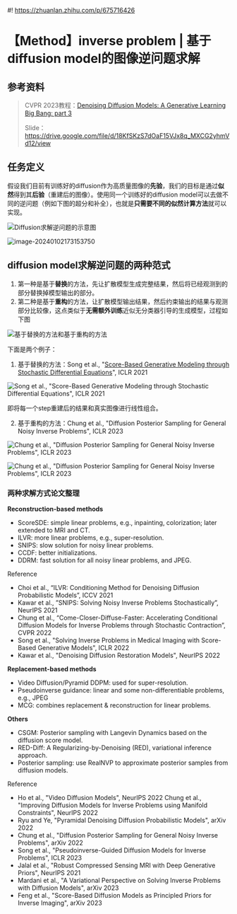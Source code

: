 #! https://zhuanlan.zhihu.com/p/675716426
# 【Method】inverse problem | 基于diffusion model的图像逆问题求解

## 参考资料

> CVPR 2023教程：[Denoising Diffusion Models: A Generative Learning Big Bang: part 3](https://www.youtube.com/watch?v=1d4r19GEVos)
>
> Slide：https://drive.google.com/file/d/18KfSKzS7dOaF15VJx8q_MXCG2yhmVd12/view

## 任务定义

假设我们目前有训练好的diffusion作为高质量图像的**先验**，我们的目标是通过**似然**得到其**后验**（重建后的图像）。使用同一个训练好的diffusion model可以去做不同的逆问题（例如下图的超分和补全），也就是**只需要不同的似然计算方法**就可以实现。

![Diffusion求解逆问题的示意图](https://ossjiyaoliu.oss-cn-beijing.aliyuncs.com/uPic/image-20240102173141961.png)

![image-20240102173153750](https://ossjiyaoliu.oss-cn-beijing.aliyuncs.com/uPic/image-20240102173153750.png)

## diffusion model求解逆问题的两种范式

1. 第一种是基于**替换**的方法，先让扩散模型生成完整结果，然后将已经观测到的部分替换掉模型输出的部分。
2. 第二种是基于**重构**的方法，让扩散模型输出结果，然后约束输出的结果与观测部分比较像，这点类似于**无需额外训练**近似无分类器引导的生成模型，过程如下图

![基于替换的方法和基于重构的方法](https://ossjiyaoliu.oss-cn-beijing.aliyuncs.com/uPic/image-20240102173500080.png)

下面是两个例子：

1. 基于替换的方法：Song et al., "[Score-Based Generative Modeling through Stochastic Differential Equations](https://arxiv.org/abs/2011.13456)", ICLR 2021

![Song et al., "Score-Based Generative Modeling through Stochastic Differential Equations", ICLR 2021](https://ossjiyaoliu.oss-cn-beijing.aliyuncs.com/uPic/image-20240102173733089.png)

即将每一个step重建后的结果和真实图像进行线性组合。

2. 基于重构的方法：Chung et al., "Diffusion Posterior Sampling for General Noisy Inverse Problems", ICLR 2023

![Chung et al., "Diffusion Posterior Sampling for General Noisy Inverse Problems", ICLR 2023](https://ossjiyaoliu.oss-cn-beijing.aliyuncs.com/uPic/024-01-021.22.png)

![Chung et al., "Diffusion Posterior Sampling for General Noisy Inverse Problems", ICLR 2023](https://ossjiyaoliu.oss-cn-beijing.aliyuncs.com/uPic/image-20240102174348222.png)



### 两种求解方式论文整理

**Reconstruction-based methods**

+ ScoreSDE: simple linear problems, e.g., inpainting, colorization; later extended to MRI and CT.
+ ILVR: more linear problems, e.g., super-resolution.
+ SNIPS: slow solution for noisy linear problems.
+ CCDF: better initializations.
+ DDRM: fast solution for all noisy linear problems, and JPEG.

Reference

+ Choi et al., “ILVR: Conditioning Method for Denoising Diffusion Probabilistic Models”, ICCV 2021
+ Kawar et al., ”SNIPS: Solving Noisy Inverse Problems Stochastically”, NeurIPS 2021
+ Chung et al., “Come-Closer-Diffuse-Faster: Accelerating Conditional Diffusion Models for Inverse Problems through Stochastic Contraction”, CVPR 2022
+ Song et al., "Solving Inverse Problems in Medical Imaging with Score-Based Generative Models", ICLR 2022
+ Kawar et al., "Denoising Diffusion Restoration Models", NeurIPS 2022

**Replacement-based methods**

+ Video Diffusion/Pyramid DDPM: used for super-resolution.
+ Pseudoinverse guidance: linear and some non-differentiable problems, e.g., JPEG
+ MCG: combines replacement & reconstruction for linear problems.

**Others**

+ CSGM: Posterior sampling with Langevin Dynamics based on the diffusion score model.
+ RED-Diff: A Regularizing-by-Denoising (RED), variational inference approach.
+ Posterior sampling: use RealNVP to approximate posterior samples from diffusion models.

Reference

+ Ho et al., "Video Diffusion Models", NeurIPS 2022
	Chung et al., "Improving Diffusion Models for Inverse Problems using Manifold Constraints", NeurIPS 2022
+ Ryu and Ye, "Pyramidal Denoising Diffusion Probabilistic Models", arXiv 2022
+ Chung et al., "Diffusion Posterior Sampling for General Noisy Inverse Problems", arXiv 2022
+ Song et al., "Pseudoinverse-Guided Diffusion Models for Inverse Problems", ICLR 2023
+ Jalal et al., "Robust Compressed Sensing MRI with Deep Generative Priors", NeurIPS 2021
+ Mardani et al., "A Variational Perspective on Solving Inverse Problems with Diffusion Models", arXiv 2023
+ Feng et al., "Score-Based Diffusion Models as Principled Priors for Inverse Imaging", arXiv 2023

